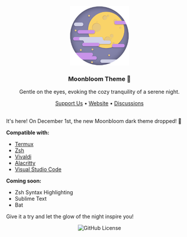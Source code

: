 <div align="center">
  <img src="./logo.svg" alt="Logo" width="160px">
  <h3>Moonbloom Theme  🌙</h3>
  <p>Gentle on the eyes, evoking the cozy tranquility of a serene night.</p>
  <span><a href="https://donate.teplostanski.dev">Support Us</a> • <a href="https://moonbloom.teplostanski.dev">Website</a> • <a href="https://github.com/orgs/moonbloom-theme/discussions">Discussions</a></span>
</div>

<br/>

<p>It's here!
On December 1st, the new Moonbloom dark theme dropped! 🎉</p>

**Compatible with:**
- [Termux](https://github.com/moonbloom-theme/termux)
- [Zsh](https://github.com/moonbloom-theme/zsh)
- [Vivaldi](https://github.com/moonbloom-theme/vivaldi)
- [Alacritty](https://github.com/moonbloom-theme/alacritty)
- [Visual Studio Code](https://github.com/moonbloom-theme/visual-studio-code)

**Coming soon:**
- Zsh Syntax Highlighting
- Sublime Text
- Bat

Give it a try and let the glow of the night inspire you!

<p align="center">
  <img alt="GitHub License" src="https://img.shields.io/github/license/moonbloom-theme/termux?style=flat-square&labelColor=%231d1e27&color=%23E8C87E">
</p>

